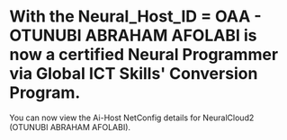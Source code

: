 # With the Neural_Host_ID = OAA - OTUNUBI ABRAHAM AFOLABI is now a certified Neural Programmer via Global ICT Skills' Conversion Program.
You can now view the Ai-Host NetConfig details for NeuralCloud2 (OTUNUBI ABRAHAM AFOLABI).
